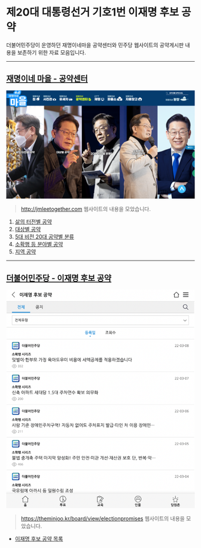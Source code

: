 # 제20대 대통령선거 기호1번 이재명 후보 공약

더불어민주당이 운영하던 재명이네마을 공약센터와 민주당 웹사이트의 공약게시판 내용을 보존하기 위한 자료 모음입니다.

***

## [재명이네 마을 - 공약센터](./jmleetogether/000.md)

![재명이네 마을 - 공약센터 이미지](./jmleetogether/jmleetogether.png)

> http://jmleetogether.com 웹사이트의 내용을 모았습니다.

1. [삶의 터전별 공약](./jmleetogether/001/001.md)
2. [대상별 공약](./jmleetogether/002/002.md)
3. [5대 비전 20대 공약별 분류](./jmleetogether/003/003.md)
4. [소확행 등 분야별 공약](./jmleetogether/004/004.md)
5. [지역 공약](./jmleetogether/005/005.md)

***

## [더불어민주당 - 이재명 후보 공약](./theminjoo_board/000.md)

![더불어민주당 - 이재명 후보 공약 이미지](./theminjoo_board/theminjoo_board.png)

> https://theminjoo.kr/board/view/electionpromises 웹사이트의 내용을 모았습니다.

* [이재명 후보 공약 목록](./theminjoo_board/000.md)

